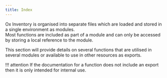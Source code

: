 ```yaml
---
title: Index
---
```

Ox Inventory is organised into separate files which are loaded and stored in a single environment as modules.  
Most functions are included as part of a module and can only be accessed by storing a local reference to the module.


This section will provide details on several functions that are utilised in several modules or available to use in other resources as exports.

!!! attention
	If the documentation for a function does not include an export then it is only intended for internal use.